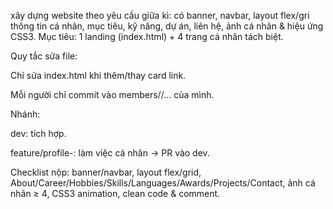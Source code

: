 xây dựng website theo yêu cầu giữa kì: có banner, navbar, layout flex/gri thông tin cá nhân, mục tiêu, kỹ năng, dự án, liên hệ, ảnh cá nhân & hiệu ứng CSS3.
Mục tiêu: 1 landing (index.html) + 4 trang cá nhân tách biệt.

Quy tắc sửa file:

Chỉ sửa index.html khi thêm/thay card link.

Mỗi người chỉ commit vào members/<ten-ban>/… của mình.

Nhánh:

dev: tích hợp.

feature/profile-<ten>: làm việc cá nhân → PR vào dev.

Checklist nộp: banner/navbar, layout flex/grid, About/Career/Hobbies/Skills/Languages/Awards/Projects/Contact, ảnh cá nhân ≥ 4, CSS3 animation, clean code & comment.
